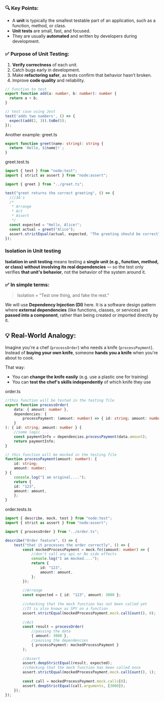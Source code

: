 ### 🔍 **Key Points:**

- A **unit** is typically the smallest testable part of an application, such as a function, method, or class.
- **Unit tests** are small, fast, and focused.
- They are usually **automated** and written by developers during development.

### ✅ **Purpose of Unit Testing:**

1. **Verify correctness** of each unit.
2. Catch bugs early in development.
3. Make **refactoring safer**, as tests confirm that behavior hasn’t broken.
4. Improve **code quality** and reliability.

```ts
// function to test
export function add(a: number, b: number): number {
  return a + b;
}

// test case using Jest
test('adds two numbers', () => {
  expect(add(2, 3)).toBe(5);
});
```

Another example: 
greet.ts
```ts
export function greet(name: string): string {
  return `Hello, ${name}!`;
}
```

greet.test.ts
```ts
import { test } from "node:test";
import { strict as assert } from "node:assert";

import { greet } from "../greet.ts";

test("greet returns the correct greeting", () => {
  ///3A's
  /*
   * Arrange
   * Act
   * Assert
   */
  const expected = "Hello, Alice!";
  const actual = greet("Alice");
  assert.strictEqual(actual, expected, "The greeting should be correct");
});
```


### Isolation in Unit testing
**Isolation in unit testing** means testing a **single unit (e.g., function, method, or class)** **without involving its real dependencies** — so the test only verifies **that unit's behavior**, not the behavior of the system around it.
### ✅ In simple terms:
> Isolation = “Test one thing, and fake the rest.”


We will use **Dependency Injection (DI)** here. It is a software design pattern where **external dependencies** (like functions, classes, or services) are **passed into a component**, rather than being created or imported directly by it.

## 💡 Real-World Analogy:
Imagine you're a chef (`processOrder`) who needs a knife (`processPayment`).  
Instead of **buying your own knife**, someone **hands you a knife** when you're about to cook.

That way:
- You can **change the knife easily** (e.g. use a plastic one for training)
- You can **test the chef's skills independently** of which knife they use

order.ts
```ts
//this function will be tested in the testing file
export function processOrder(
	data: { amount: number },
	dependencies: {
		processPayment: (amount: number) => { id: string; amount: number };
	}
): { id: string; amount: number } {
	//some logic ...
	const paymentInfo = dependencies.processPayment(data.amount);
	return paymentInfo;
}

// this function will be mocked in the testing file
function processPayment(amount: number): {
	id: string;
	amount: number;
} {
	console.log("I am original....");
	return {
	id: "123",
	amount: amount,
	};
}
```

order.tests.ts
```ts
import { describe, mock, test } from "node:test";
import { strict as assert } from "node:assert";

import { processOrder } from "../order.ts";

describe("Order feature", () => {
	test("that it processes the order correctly", () => {
		const mockedProcessPayment = mock.fn((amount: number) => {
			//don't call any api or No side effects
			console.log("I am mocked....");
			return {
				id: "123",
				amount: amount,
			};
		});
		
		//Arrange
		const expected = { id: "123", amount: 3000 };
		
		//checking that the mock function has not been called yet
		//It is also known as SPY on a function
		assert.strictEqual(mockedProcessPayment.mock.callCount(), 0);
		
		//Act
		const result = processOrder(
			//passing the data
			{ amount: 3000 },
			//passing the dependencies
			{ processPayment: mockedProcessPayment }
		);
		
		//Assert
		assert.deepStrictEqual(result, expected);
		//checking that the mock function has been called once
		assert.strictEqual(mockedProcessPayment.mock.callCount(), 1);
		
		const call = mockedProcessPayment.mock.calls[0];
		assert.deepStrictEqual(call.arguments, [3000]);
	});
});
```